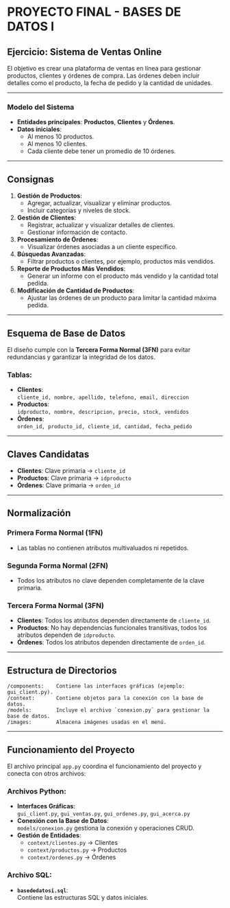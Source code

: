 # **PROYECTO FINAL - BASES DE DATOS I**

## **Ejercicio: Sistema de Ventas Online**

El objetivo es crear una plataforma de ventas en línea para gestionar productos, clientes y órdenes de compra. Las órdenes deben incluir detalles como el producto, la fecha de pedido y la cantidad de unidades.

---

### **Modelo del Sistema**
- **Entidades principales**: **Productos**, **Clientes** y **Órdenes**.
- **Datos iniciales**: 
  - Al menos 10 productos.
  - Al menos 10 clientes.
  - Cada cliente debe tener un promedio de 10 órdenes.

---

## **Consignas**

1. **Gestión de Productos**:  
   - Agregar, actualizar, visualizar y eliminar productos.  
   - Incluir categorías y niveles de stock.
2. **Gestión de Clientes**:  
   - Registrar, actualizar y visualizar detalles de clientes.  
   - Gestionar información de contacto.
3. **Procesamiento de Órdenes**:  
   - Visualizar órdenes asociadas a un cliente específico.
4. **Búsquedas Avanzadas**:  
   - Filtrar productos o clientes, por ejemplo, productos más vendidos.
5. **Reporte de Productos Más Vendidos**:  
   - Generar un informe con el producto más vendido y la cantidad total pedida.
6. **Modificación de Cantidad de Productos**:  
   - Ajustar las órdenes de un producto para limitar la cantidad máxima pedida.

---

## **Esquema de Base de Datos**

El diseño cumple con la **Tercera Forma Normal (3FN)** para evitar redundancias y garantizar la integridad de los datos.

### Tablas:
- **Clientes**:  
  `cliente_id, nombre, apellido, telefono, email, direccion`
- **Productos**:  
  `idproducto, nombre, descripcion, precio, stock, vendidos`
- **Órdenes**:  
  `orden_id, producto_id, cliente_id, cantidad, fecha_pedido`

---

## **Claves Candidatas**

- **Clientes**: Clave primaria → `cliente_id`
- **Productos**: Clave primaria → `idproducto`
- **Órdenes**: Clave primaria → `orden_id`

---

## **Normalización**

### Primera Forma Normal (1FN)
- Las tablas no contienen atributos multivaluados ni repetidos.

### Segunda Forma Normal (2FN)
- Todos los atributos no clave dependen completamente de la clave primaria.

### Tercera Forma Normal (3FN)
- **Clientes**: Todos los atributos dependen directamente de `cliente_id`.
- **Productos**: No hay dependencias funcionales transitivas, todos los atributos dependen de `idproducto`.
- **Órdenes**: Todos los atributos dependen directamente de `orden_id`.

---

## **Estructura de Directorios**

```plaintext
/components:    Contiene las interfaces gráficas (ejemplo: gui_client.py).
/context:       Contiene objetos para la conexión con la base de datos.
/models:        Incluye el archivo `conexion.py` para gestionar la base de datos.
/images:        Almacena imágenes usadas en el menú.
```

---

## **Funcionamiento del Proyecto**

El archivo principal `app.py` coordina el funcionamiento del proyecto y conecta con otros archivos:

### Archivos Python:
- **Interfaces Gráficas**:  
  `gui_client.py`, `gui_ventas.py`, `gui_ordenes.py`, `gui_acerca.py`
- **Conexión con la Base de Datos**:  
  `models/conexion.py` gestiona la conexión y operaciones CRUD.
- **Gestión de Entidades**:  
  - `context/clientes.py` → Clientes  
  - `context/productos.py` → Productos  
  - `context/ordenes.py` → Órdenes  

### Archivo SQL:
- **`basededatosi.sql`**:  
  Contiene las estructuras SQL y datos iniciales.
